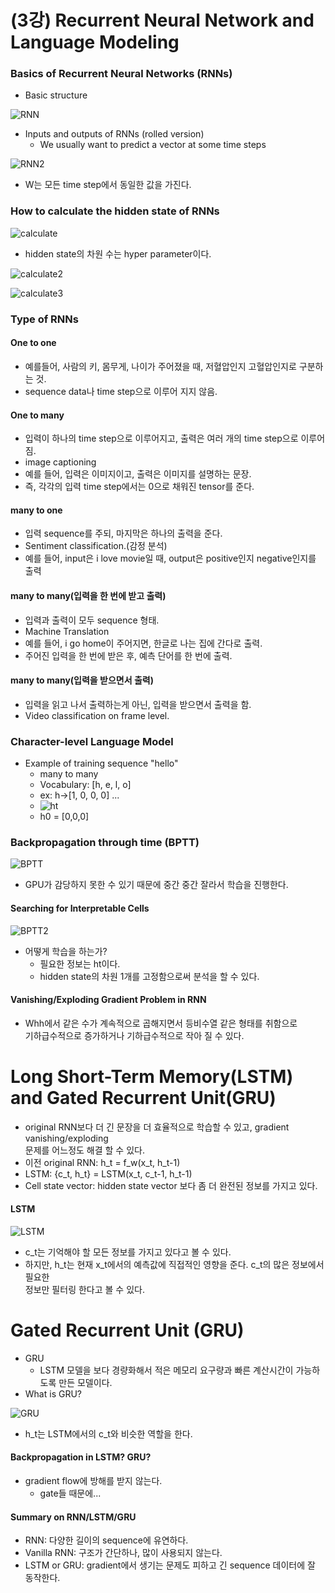 # (3강) Recurrent Neural Network and Language Modeling
### Basics of Recurrent Neural Networks (RNNs)
- Basic structure

![RNN](./image/1.JPG)

- Inputs and outputs of RNNs (rolled version)
	- We usually want to predict a vector at some time steps

![RNN2](./image/2.JPG)

- W는 모든 time step에서 동일한 값을 가진다.
### How to calculate the hidden state of RNNs
![calculate](./image/3.JPG)

- hidden state의 차원 수는 hyper parameter이다.

![calculate2](./image/4.JPG)

![calculate3](./image/5.JPG)

### Type of RNNs
#### One to one
- 예를들어, 사람의 키, 몸무게, 나이가 주어졌을 때, 저혈압인지 고혈압인지로 구분하는 것.
- sequence data나 time step으로 이루어 지지 않음.
#### One to many
- 입력이 하나의 time step으로 이루어지고, 출력은 여러 개의 time step으로 이루어짐.
- image captioning
- 예를 들어, 입력은 이미지이고, 출력은 이미지를 설명하는 문장.
- 즉, 각각의 입력 time step에서는 0으로 채워진 tensor를 준다.
#### many to one
- 입력 sequence를 주되, 마지막은 하나의 출력을 준다.
- Sentiment classification.(감정 분석)
- 예를 들어, input은 i love movie일 때, output은 positive인지 negative인지를 출력
#### many to many(입력을 한 번에 받고 출력)
- 입력과 출력이 모두 sequence 형태.
- Machine Translation
- 예를 들어, i go home이 주어지면, 한글로 나는 집에 간다로 출력.
- 주어진 입력을 한 번에 받은 후, 예측 단어를 한 번에 출력.
#### many to many(입력을 받으면서 출력)
- 입력을 읽고 나서 출력하는게 아닌, 입력을 받으면서 출력을 함.
- Video classification on frame level.

### Character-level Language Model
- Example of training sequence "hello"
	- many to many
	- Vocabulary: [h, e, l, o]
	- ex: h->[1, 0, 0, 0] ...
	- ![ht](./image/6,JPG)
	- h0 = [0,0,0]

### Backpropagation through time (BPTT)
![BPTT](./image/7.JPG)

- GPU가 감당하지 못한 수 있기 때문에 중간 중간 잘라서 학습을 진행한다.

#### Searching for Interpretable Cells
![BPTT2](./image/8.JPG)

- 어떻게 학습을 하는가?
	- 필요한 정보는 ht이다.
	- hidden state의 차원 1개를 고정함으로써 분석을 할 수 있다.

#### Vanishing/Exploding Gradient Problem in RNN
- Whh에서 같은 수가 계속적으로 곱해지면서 등비수열 같은 형태를 취함으로<br> 기하급수적으로 증가하거나 기하급수적으로 작아 질 수 있다.

# Long Short-Term Memory(LSTM) and Gated Recurrent Unit(GRU)
- original RNN보다 더 긴 문장을 더 효율적으로 학습할 수 있고, gradient vanishing/exploding<br> 문제를 어느정도 해결 할 수 있다.
- 이전 original RNN: h_t = f_w(x_t, h_t-1)
- LSTM: {c_t, h_t} = LSTM(x_t, c_t-1, h_t-1)
- Cell state vector: hidden state vector 보다 좀 더 완전된 정보를 가지고 있다.

#### LSTM
![LSTM](./image/9.JPG)

- c_t는 기억해야 할 모든 정보를 가지고 있다고 볼 수 있다.
- 하지만, h_t는 현재 x_t에서의 예측값에 직접적인 영향을 준다. c_t의 많은 정보에서 필요한<br> 정보만 필터링 한다고 볼 수 있다.


# Gated Recurrent Unit (GRU)
- GRU
	- LSTM 모델을 보다 경량화해서 적은 메모리 요구량과 빠른 계산시간이 가능하도록 만든 모델이다.
- What is GRU?

![GRU](./image/10.JPG)

- h_t는 LSTM에서의 c_t와 비슷한 역할을 한다.

#### Backpropagation in LSTM? GRU?
- gradient flow에 방해를 받지 않는다.
	- gate들 때문에...

#### Summary on RNN/LSTM/GRU
- RNN: 다양한 길이의 sequence에 유연하다.
- Vanilla RNN: 구조가 간단하나, 많이 사용되지 않는다.
- LSTM or GRU: gradient에서 생기는 문제도 피하고 긴 sequence 데이터에 잘 동작한다.



























